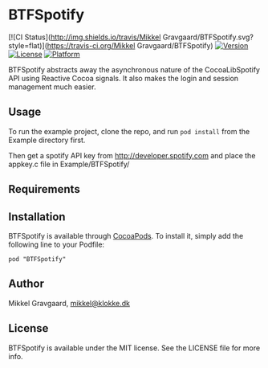 # BTFSpotify

[![CI Status](http://img.shields.io/travis/Mikkel Gravgaard/BTFSpotify.svg?style=flat)](https://travis-ci.org/Mikkel Gravgaard/BTFSpotify)
[![Version](https://img.shields.io/cocoapods/v/BTFSpotify.svg?style=flat)](http://cocoadocs.org/docsets/BTFSpotify)
[![License](https://img.shields.io/cocoapods/l/BTFSpotify.svg?style=flat)](http://cocoadocs.org/docsets/BTFSpotify)
[![Platform](https://img.shields.io/cocoapods/p/BTFSpotify.svg?style=flat)](http://cocoadocs.org/docsets/BTFSpotify)

BTFSpotify abstracts away the asynchronous nature of the CocoaLibSpotify API using Reactive Cocoa signals.
It also makes the login and session management much easier.

## Usage

To run the example project, clone the repo, and run `pod install` from the Example directory first.

Then get a spotify API key from http://developer.spotify.com and place the appkey.c file in Example/BTFSpotify/

## Requirements

## Installation

BTFSpotify is available through [CocoaPods](http://cocoapods.org). To install
it, simply add the following line to your Podfile:

    pod "BTFSpotify"

## Author

Mikkel Gravgaard, mikkel@klokke.dk

## License

BTFSpotify is available under the MIT license. See the LICENSE file for more info.

